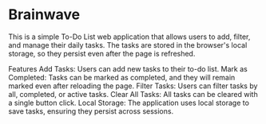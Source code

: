 # Brainwave
This is a simple To-Do List web application that allows users to add, filter, and manage their daily tasks. The tasks are stored in the browser's local storage, so they persist even after the page is refreshed.

Features
Add Tasks: Users can add new tasks to their to-do list.
Mark as Completed: Tasks can be marked as completed, and they will remain marked even after reloading the page.
Filter Tasks: Users can filter tasks by all, completed, or active tasks.
Clear All Tasks: All tasks can be cleared with a single button click.
Local Storage: The application uses local storage to save tasks, ensuring they persist across sessions.
